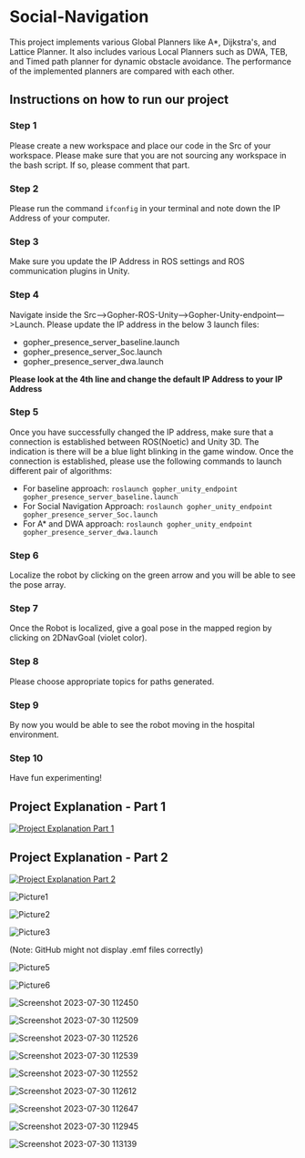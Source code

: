 # Social-Navigation
This project implements various Global Planners like A*, Dijkstra's, and Lattice Planner. It also includes various Local Planners such as DWA, TEB, and Timed path planner for dynamic obstacle avoidance. The performance of the implemented planners are compared with each other.

## Instructions on how to run our project

### Step 1
Please create a new workspace and place our code in the Src of your workspace. Please make sure that you are not sourcing any workspace in the bash script. If so, please comment that part.

### Step 2
Please run the command `ifconfig` in your terminal and note down the IP Address of your computer.

### Step 3
Make sure you update the IP Address in ROS settings and ROS communication plugins in Unity.

### Step 4
Navigate inside the Src—>Gopher-ROS-Unity—>Gopher-Unity-endpoint—>Launch. Please update the IP address in the below 3 launch files:
- gopher_presence_server_baseline.launch
- gopher_presence_server_Soc.launch
- gopher_presence_server_dwa.launch

**Please look at the 4th line and change the default IP Address to your IP Address**

### Step 5
Once you have successfully changed the IP address, make sure that a connection is established between ROS(Noetic) and Unity 3D. The indication is there will be a blue light blinking in the game window. Once the connection is established, please use the following commands to launch different pair of algorithms:
- For baseline approach:
  `roslaunch gopher_unity_endpoint gopher_presence_server_baseline.launch`
- For Social Navigation Approach:
  `roslaunch gopher_unity_endpoint gopher_presence_server_Soc.launch`
- For A* and DWA approach:
  `roslaunch gopher_unity_endpoint gopher_presence_server_dwa.launch`

### Step 6
Localize the robot by clicking on the green arrow and you will be able to see the pose array.

### Step 7
Once the Robot is localized, give a goal pose in the mapped region by clicking on 2DNavGoal (violet color).

### Step 8
Please choose appropriate topics for paths generated.

### Step 9
By now you would be able to see the robot moving in the hospital environment.

### Step 10
Have fun experimenting!

## Project Explanation - Part 1
[![Project Explanation Part 1](http://img.youtube.com/vi/ewL0ZDToKYs/0.jpg)](http://www.youtube.com/watch?v=ewL0ZDToKYs "Project Explanation Part 1")
## Project Explanation - Part 2
[![Project Explanation Part 2](http://img.youtube.com/vi/1HljDi3xb6I/0.jpg)](http://www.youtube.com/watch?v=1HljDi3xb6I "Project Explanation Part 2")

![Picture1](images/Picture1.png)

![Picture2](images/Picture2.png)

![Picture3](images/Picture3.png)

(Note: GitHub might not display .emf files correctly)

![Picture5](images/Picture5.png)

![Picture6](images/Picture6.png)

![Screenshot 2023-07-30 112450](images/Screenshot%202023-07-30%20112450.png)

![Screenshot 2023-07-30 112509](images/Screenshot%202023-07-30%20112509.png)

![Screenshot 2023-07-30 112526](images/Screenshot%202023-07-30%20112526.png)

![Screenshot 2023-07-30 112539](images/Screenshot%202023-07-30%20112539.png)

![Screenshot 2023-07-30 112552](images/Screenshot%202023-07-30%20112552.png)

![Screenshot 2023-07-30 112612](images/Screenshot%202023-07-30%20112612.png)

![Screenshot 2023-07-30 112647](images/Screenshot%202023-07-30%20112647.png)

![Screenshot 2023-07-30 112945](images/Screenshot%202023-07-30%20112945.png)

![Screenshot 2023-07-30 113139](images/Screenshot%202023-07-30%20113139.png)

